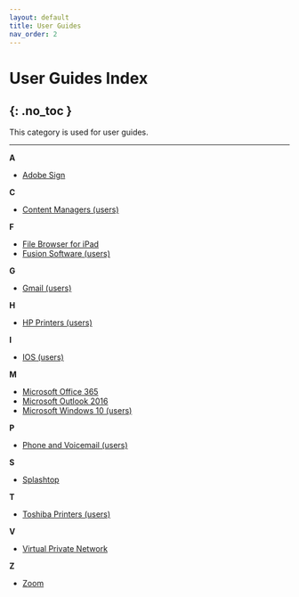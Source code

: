 ```yaml
---
layout: default
title: User Guides
nav_order: 2
---
```


# User Guides Index
{: .no_toc }
---

This category is used for user guides.

---


**A**

- [Adobe Sign](https://tanhenry1999.github.io/ex-user-guides/docs/user-docs/adobe_sign/)

**C**

- [Content Managers (users)](https://tanhenry1999.github.io/ex-user-guides/docs/user-docs/content-managers/)

**F**

- [File Browser for iPad](https://tanhenry1999.github.io/ex-user-guides/docs/user-docs/file-browser-for-ipad/)
- [Fusion Software (users)](https://tanhenry1999.github.io/ex-user-guides/docs/user-docs/fusion-software/)

**G**

- [Gmail (users)](https://tanhenry1999.github.io/ex-user-guides/docs/user-docs/gmail-users/)

**H**

- [HP Printers (users)](https://tanhenry1999.github.io/ex-user-guides/docs/user-docs/hp-printers/)

**I**

- [IOS (users)](https://tanhenry1999.github.io/ex-user-guides/docs/user-docs/ios-users/)

**M**

- [Microsoft Office 365](https://tanhenry1999.github.io/ex-user-guides/docs/user-docs/microsoft-office-365/)
- [Microsoft Outlook 2016](https://tanhenry1999.github.io/ex-user-guides/docs/user-docs/microsoft-outlook-2016/)
- [Microsoft Windows 10 (users)](https://tanhenry1999.github.io/ex-user-guides/docs/user-docs/microsoft-windows-10/)

**P**

- [Phone and Voicemail (users)](https://tanhenry1999.github.io/ex-user-guides/docs/user-docs/phone-and-voicemail/)

**S**

- [Splashtop](https://tanhenry1999.github.io/ex-user-guides/docs/user-docs/splashtop/)

**T**

- [Toshiba Printers (users)](https://tanhenry1999.github.io/ex-user-guides/docs/user-docs/toshiba-printers/)

**V**

- [Virtual Private Network](https://tanhenry1999.github.io/ex-user-guides/docs/user-docs/virtual-private-network/)

**Z**

- [Zoom](https://tanhenry1999.github.io/ex-user-guides/docs/user-docs/zoom/)





